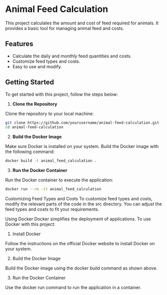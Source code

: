 # Animal Feed Calculation

This project calculates the amount and cost of feed required for animals. It provides a basic tool for managing animal feed and costs.

## Features

- Calculate the daily and monthly feed quantities and costs.
- Customize feed types and costs.
- Easy to use and modify.

## Getting Started

To get started with this project, follow the steps below:

1. **Clone the Repository**

Clone the repository to your local machine:

```sh
git clone https://github.com/yourusername/animal-feed-calculation.git
cd animal-feed-calculation
```
2. **Build the Docker Image**

Make sure Docker is installed on your system. Build the Docker image with the following command:
```sh
docker build -t animal_feed_calculation .
```
3. **Run the Docker Container**

Run the Docker container to execute the application:
 ```sh
docker run --rm -it animal_feed_calculation
 ```
Customizing Feed Types and Costs
To customize feed types and costs, modify the relevant parts of the code in the src directory. You can adjust the feed types and costs to fit your requirements.

Using Docker
Docker simplifies the deployment of applications. To use Docker with this project:

1. Install Docker

Follow the instructions on the official Docker website to install Docker on your system.

2. Build the Docker Image

Build the Docker image using the docker build command as shown above.

3. Run the Docker Container

Use the docker run command to run the application in a container.
